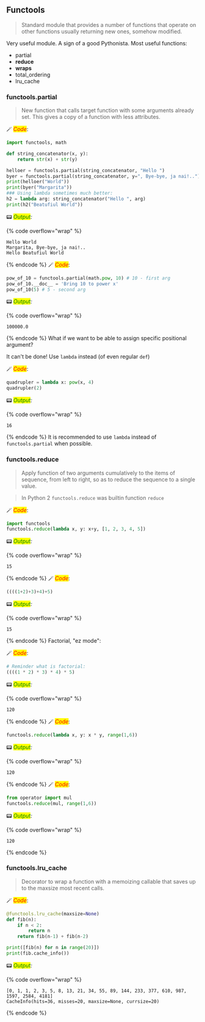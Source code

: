 ## Functools

> Standard module that provides a number of functions that operate on other functions usually returning new ones, somehow modified.

Very useful module. A sign of a good Pythonista. Most useful functions:

* partial
* **reduce**
* **wraps**
* total_ordering
* lru_cache

### functools.partial

> New function that calls target function with some arguments already set. This gives a copy of a function with less attributes.


🪄 _<mark style="color:red;">Code</mark>_:

```python
import functools, math

def string_concatenator(x, y):
    return str(x) + str(y)

helloer = functools.partial(string_concatenator, "Hello ")
byer = functools.partial(string_concatenator, y=", Bye-bye, ja nai!..")
print(helloer("World"))
print(byer("Margarita"))
### Using lambda sometimes much better:
h2 = lambda arg: string_concatenator("Hello ", arg)
print(h2("Beatufiul World"))
```

📟 _<mark style="color:green;">Output</mark>:_

{% code overflow="wrap" %}
```
Hello World
Margarita, Bye-bye, ja nai!..
Hello Beatufiul World
```
{% endcode %}
🪄 _<mark style="color:red;">Code</mark>_:

```python
pow_of_10 = functools.partial(math.pow, 10) # 10 - first arg
pow_of_10.__doc__ = 'Bring 10 to power x'
pow_of_10(5) # 5 - second arg
```




📟 _<mark style="color:green;">Output</mark>:_

{% code overflow="wrap" %}
```
100000.0
```
{% endcode %}
What if we want to be able to assign specific positional argument?

It can't be done! Use `lambda` instead (of even regular `def`)


🪄 _<mark style="color:red;">Code</mark>_:

```python
quadrupler = lambda x: pow(x, 4)
quadrupler(2)
```




📟 _<mark style="color:green;">Output</mark>:_

{% code overflow="wrap" %}
```
16
```
{% endcode %}
It is recommended to use `lambda` instead of `functools.partial` when possible.

### functools.reduce

> Apply function of two arguments cumulatively to the items of sequence, from left to right, so as to reduce the sequence to a single value. 

> In Python 2 `functools.reduce` was builtin function `reduce`


🪄 _<mark style="color:red;">Code</mark>_:

```python
import functools
functools.reduce(lambda x, y: x+y, [1, 2, 3, 4, 5])
```




📟 _<mark style="color:green;">Output</mark>:_

{% code overflow="wrap" %}
```
15
```
{% endcode %}
🪄 _<mark style="color:red;">Code</mark>_:

```python
((((1+2)+3)+4)+5)
```




📟 _<mark style="color:green;">Output</mark>:_

{% code overflow="wrap" %}
```
15
```
{% endcode %}
Factorial, "ez mode":


🪄 _<mark style="color:red;">Code</mark>_:

```python
# Reminder what is factorial:
((((1 * 2) * 3) * 4) * 5)
```




📟 _<mark style="color:green;">Output</mark>:_

{% code overflow="wrap" %}
```
120
```
{% endcode %}
🪄 _<mark style="color:red;">Code</mark>_:

```python
functools.reduce(lambda x, y: x * y, range(1,6))
```




📟 _<mark style="color:green;">Output</mark>:_

{% code overflow="wrap" %}
```
120
```
{% endcode %}
🪄 _<mark style="color:red;">Code</mark>_:

```python
from operator import mul
functools.reduce(mul, range(1,6))
```




📟 _<mark style="color:green;">Output</mark>:_

{% code overflow="wrap" %}
```
120
```
{% endcode %}
### functools.lru_cache

> Decorator to wrap a function with a memoizing callable that saves up to the maxsize most recent calls. 


🪄 _<mark style="color:red;">Code</mark>_:

```python
@functools.lru_cache(maxsize=None)
def fib(n):
    if n < 2:
        return n
    return fib(n-1) + fib(n-2)

print([fib(n) for n in range(20)])
print(fib.cache_info())
```

📟 _<mark style="color:green;">Output</mark>:_

{% code overflow="wrap" %}
```
[0, 1, 1, 2, 3, 5, 8, 13, 21, 34, 55, 89, 144, 233, 377, 610, 987, 1597, 2584, 4181]
CacheInfo(hits=36, misses=20, maxsize=None, currsize=20)
```
{% endcode %}
